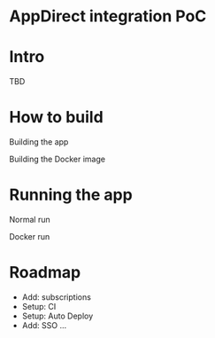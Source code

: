 # AppDirect integration PoC

Intro
=====

TBD

How to build
============

Building the app

Building the Docker image

Running the app
===============
Normal run

Docker run

Roadmap
=======

- Add: subscriptions
- Setup: CI
- Setup: Auto Deploy
- Add: SSO
...



